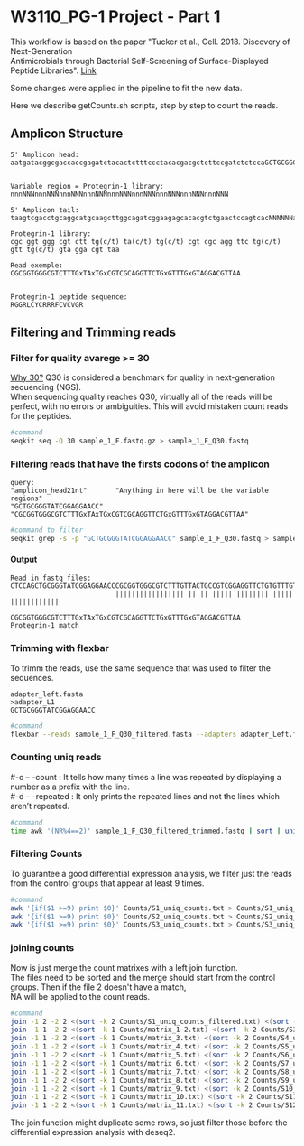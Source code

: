 # W3110_PG-1 Project - Part 1


This workflow is based on the paper "Tucker et al., Cell. 2018. Discovery of Next-Generation   
Antimicrobials through Bacterial Self-Screening of Surface-Displayed Peptide Libraries". [Link](https://www.cell.com/cell/fulltext/S0092-8674(17)31451-4?_returnURL=https%3A%2F%2Flinkinghub.elsevier.com%2Fretrieve%2Fpii%2FS0092867417314514%3Fshowall%3Dtrue)

Some changes were applied in the pipeline to fit the new data.  

Here we describe getCounts.sh scripts, step by step to count the reads.  


## Amplicon Structure

    5' Amplicon head:
    aatgatacggcgaccaccgagatctacactctttccctacacgacgctcttccgatctctccaGCTGCGGGTATCGGAGGAACC
                                                                

    Variable region = Protegrin-1 library:
    nnnNNNnnnNNNnnnNNNnnnNNNnnnNNNnnnNNNnnnNNNnnnNNNnnnNNN

    5' Amplicon tail:
    taagtcgacctgcaggcatgcaagcttggcagatcggaagagcacacgtctgaactccagtcacNNNNNNatctcgtatgccgtcttctgcttg  

    Protegrin-1 library: 
    cgc ggt ggg cgt ctt tg(c/t) ta(c/t) tg(c/t) cgt cgc agg ttc tg(c/t) gtt tg(c/t) gta gga cgt taa

    Read exemple:
    CGCGGTGGGCGTCTTTGxTAxTGxCGTCGCAGGTTCTGxGTTTGxGTAGGACGTTAA


    Protegrin-1 peptide sequence:
    RGGRLCYCRRRFCVCVGR



## Filtering and Trimming reads


### Filter for quality avarege >= 30

[Why 30?](https://www.illumina.com/science/technology/next-generation-sequencing/plan-experiments/quality-scores.html)
Q30 is considered a benchmark for quality in next-generation sequencing (NGS).  
When sequencing quality reaches Q30, virtually all of the reads will be perfect, with no errors or 
ambiguities. This will avoid mistaken count reads for the peptides.  

```bash
#command
seqkit seq -Q 30 sample_1_F.fastq.gz > sample_1_F_Q30.fastq
```


### Filtering reads that have the firsts codons of the amplicon

    query:
    "amplicon_head21nt"       "Anything in here will be the variable regions"
    "GCTGCGGGTATCGGAGGAACC"   "CGCGGTGGGCGTCTTTGxTAxTGxCGTCGCAGGTTCTGxGTTTGxGTAGGACGTTAA"

```bash
#command to filter
seqkit grep -s -p "GCTGCGGGTATCGGAGGAACC" sample_1_F_Q30.fastq > sample_1_F_Q30_filtered.fasta
```

#### Output
    Read in fastq files:
    CTCCAGCTGCGGGTATCGGAGGAACCCGCGGTGGGCGTCTTTGTTACTGCCGTCGGAGGTTCTGTGTTTGTGTAGGACGTTAAGTCGACCTGCAGGCATG                          
                              ||||||||||||||||| || || ||||| |||||||| ||||| ||||||||||||     
                              CGCGGTGGGCGTCTTTGxTAxTGxCGTCGCAGGTTCTGxGTTTGxGTAGGACGTTAA
    Protegrin-1 match


### Trimming with flexbar

To trimm the reads, use the same sequence that was used to filter the sequences.

    adapter_left.fasta
    >adapter_L1
    GCTGCGGGTATCGGAGGAACC


```bash
#command
flexbar --reads sample_1_F_Q30_filtered.fasta --adapters adapter_Left.fasta --adapter-trim-end ANY --target sample_1_F_Q30_filtered_trimmed
```


### Counting uniq reads

#-c – -count : It tells how many times a line was repeated by displaying a number as a prefix with the line.  
#-d – -repeated : It only prints the repeated lines and not the lines which aren’t repeated.  
 
```bash
#command
time awk '(NR%4==2)' sample_1_F_Q30_filtered_trimmed.fastq | sort | uniq -cd > Counts/S1_uniq.txt
```


### Filtering Counts

To guarantee a good differential expression analysis, we filter just the reads from the control groups that appear at least 9 times.
```bash
#command
awk '{if($1 >=9) print $0}' Counts/S1_uniq_counts.txt > Counts/S1_uniq_counts_filtered.txt
awk '{if($1 >=9) print $0}' Counts/S2_uniq_counts.txt > Counts/S2_uniq_counts_filtered.txt
awk '{if($1 >=9) print $0}' Counts/S3_uniq_counts.txt > Counts/S3_uniq_counts_filtered.txt
```


### joining counts

Now is just merge the count matrixes with a left join function.  
The files need to be sorted and the merge should start from the control groups. Then if the file 2 doesn't have a match,  
NA will be applied to the count reads.

```bash
#command
join -1 2 -2 2 <(sort -k 2 Counts/S1_uniq_counts_filtered.txt) <(sort -k 2 Counts/S2_uniq_counts_filtered.txt) -a1 > Counts/matrix_1-2.txt
join -1 1 -2 2 <(sort -k 1 Counts/matrix_1-2.txt) <(sort -k 2 Counts/S3_uniq_counts_filtered.txt) -a1 > Counts/matrix_3.txt
join -1 1 -2 2 <(sort -k 1 Counts/matrix_3.txt) <(sort -k 2 Counts/S4_uniq_counts.txt) -a1 > Counts/matrix_4.txt
join -1 1 -2 2 <(sort -k 1 Counts/matrix_4.txt) <(sort -k 2 Counts/S5_uniq_counts.txt) -a1 > Counts/matrix_5.txt
join -1 1 -2 2 <(sort -k 1 Counts/matrix_5.txt) <(sort -k 2 Counts/S6_uniq_counts.txt) -a1 > Counts/matrix_6.txt
join -1 1 -2 2 <(sort -k 1 Counts/matrix_6.txt) <(sort -k 2 Counts/S7_uniq_counts.txt) -a1 > Counts/matrix_7.txt
join -1 1 -2 2 <(sort -k 1 Counts/matrix_7.txt) <(sort -k 2 Counts/S8_uniq_counts.txt) -a1 > Counts/matrix_8.txt
join -1 1 -2 2 <(sort -k 1 Counts/matrix_8.txt) <(sort -k 2 Counts/S9_uniq_counts.txt) -a1 > Counts/matrix_9.txt
join -1 1 -2 2 <(sort -k 1 Counts/matrix_9.txt) <(sort -k 2 Counts/S10_uniq_counts.txt) -a1 > Counts/matrix_10.txt
join -1 1 -2 2 <(sort -k 1 Counts/matrix_10.txt) <(sort -k 2 Counts/S11_uniq_counts.txt) -a1 > Counts/matrix_11.txt
join -1 1 -2 2 <(sort -k 1 Counts/matrix_11.txt) <(sort -k 2 Counts/S12_uniq_counts.txt) -a1 > Counts/counts_matrix.txt
```

The join function might duplicate some rows, so just filter those before the differential expression analysis with deseq2.


